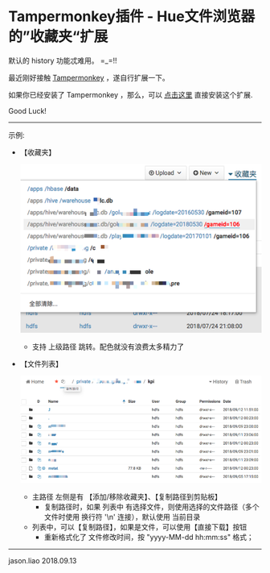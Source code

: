 # Tampermonkey插件 - Hue文件浏览器的”收藏夹“扩展


默认的 history 功能忒难用。 =_=!!

最近刚好接触 [Tampermonkey](https://tampermonkey.net/) ，遂自行扩展一下。

如果你已经安装了 Tampermonkey ，那么，可以 [点击这里](https://github.com/xtulnx/tmonkey-unit/raw/master/hue-exp/file-browser-favorite/file-browser-favorite.user.js) 直接安装这个扩展.

Good Luck!

----

示例:


* 【收藏夹】

	![](help01.png)

	* 支持 上级路径 跳转。配色就没有浪费太多精力了


* 【文件列表】

   ![](help02.png)

	* 主路径 左侧是有 【添加/移除收藏夹】、【复制路径到剪贴板】
		* 复制路径时，如果 列表中 有选择文件，则使用选择的文件路径（多个文件时使用 换行符 '\n' 连接），默认使用 当前目录
	* 列表中，可以【复制路径】，如果是文件，可以使用【直接下载】按钮
		* 重新格式化了 文件修改时间，按 "yyyy-MM-dd hh:mm:ss" 格式；


----

jason.liao 2018.09.13

